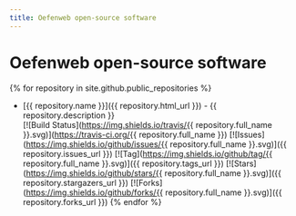 ```yaml
---
title: Oefenweb open-source software
---
```


# Oefenweb open-source software

{% for repository in site.github.public_repositories %}
* [{{ repository.name }}]({{ repository.html_url }}) - {{ repository.description }}<br />
  [![Build Status](https://img.shields.io/travis/{{ repository.full_name }}.svg)](https://travis-ci.org/{{ repository.full_name }})
  [![Issues](https://img.shields.io/github/issues/{{ repository.full_name }}.svg)]({{ repository.issues_url }})
  [![Tag](https://img.shields.io/github/tag/{{ repository.full_name }}.svg)]({{ repository.tags_url }})
  [![Stars](https://img.shields.io/github/stars/{{ repository.full_name }}.svg)]({{ repository.stargazers_url }})
  [![Forks](https://img.shields.io/github/forks/{{ repository.full_name }}.svg)]({{ repository.forks_url }})
{% endfor %}
